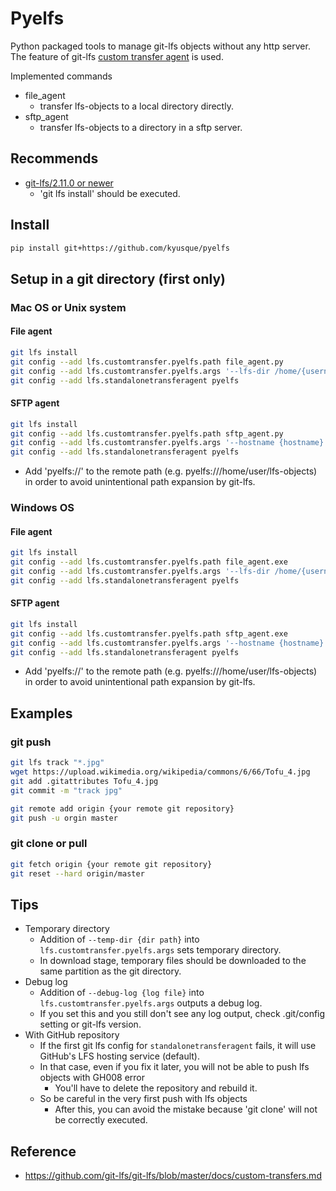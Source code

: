 # Pyelfs

Python packaged tools to manage git-lfs objects without any http server.
The feature of git-lfs [custom transfer agent](https://github.com/git-lfs/git-lfs/blob/master/docs/custom-transfers.md) is used.

Implemented commands
- file_agent
    - transfer lfs-objects to a local directory directly.
- sftp_agent
    - transfer lfs-objects to a directory in a sftp server.

## Recommends

- [git-lfs/2.11.0 or newer](https://github.com/git-lfs/git-lfs)
    - 'git lfs install' should be executed.
## Install

```bash
pip install git+https://github.com/kyusque/pyelfs
```

## Setup in a git directory (first only)

### Mac OS or Unix system

#### File agent

```bash
git lfs install
git config --add lfs.customtransfer.pyelfs.path file_agent.py
git config --add lfs.customtransfer.pyelfs.args '--lfs-dir /home/{username}/{dirname}'
git config --add lfs.standalonetransferagent pyelfs
```

#### SFTP agent

```bash
git lfs install
git config --add lfs.customtransfer.pyelfs.path sftp_agent.py
git config --add lfs.customtransfer.pyelfs.args '--hostname {hostname} --user {username} --rsa-key {rsa key path} --remote-dir pyelfs:///home/{username}/{dirname}'
git config --add lfs.standalonetransferagent pyelfs
```
- Add 'pyelfs://' to the remote path (e.g. pyelfs:///home/user/lfs-objects) in order to avoid unintentional path expansion by git-lfs.

### Windows OS

#### File agent

```bash
git lfs install
git config --add lfs.customtransfer.pyelfs.path file_agent.exe
git config --add lfs.customtransfer.pyelfs.args '--lfs-dir /home/{username}/{dirname}'
git config --add lfs.standalonetransferagent pyelfs
```

#### SFTP agent

```bash
git lfs install
git config --add lfs.customtransfer.pyelfs.path sftp_agent.exe
git config --add lfs.customtransfer.pyelfs.args '--hostname {hostname} --user {username} --rsa-key {rsa key path} --remote-dir pyelfs:///home/{username}/{dirname}'
git config --add lfs.standalonetransferagent pyelfs
```
- Add 'pyelfs://' to the remote path (e.g. pyelfs:///home/user/lfs-objects) in order to avoid unintentional path expansion by git-lfs.

## Examples

### git push

```bash
git lfs track "*.jpg"
wget https://upload.wikimedia.org/wikipedia/commons/6/66/Tofu_4.jpg
git add .gitattributes Tofu_4.jpg
git commit -m "track jpg"
```

```bash
git remote add origin {your remote git repository}
git push -u orgin master
```

### git clone or pull

```bash
git fetch origin {your remote git repository}
git reset --hard origin/master
```

## Tips

- Temporary directory
    - Addition of `--temp-dir {dir path}` into `lfs.customtransfer.pyelfs.args` sets temporary directory.
    - In download stage, temporary files should be downloaded to the same partition as the git directory.
- Debug log
    - Addition of `--debug-log {log file}` into `lfs.customtransfer.pyelfs.args` outputs a debug log.
    - If you set this and you still don't see any log output, check .git/config setting or git-lfs version.
- With GitHub repository
    - If the first git lfs config for `standalonetransferagent` fails, it will use GitHub's LFS hosting service (default).
    - In that case, even if you fix it later, you will not be able to push lfs objects with GH008 error 
        - You'll have to delete the repository and rebuild it.
    - So be careful in the very first push with lfs objects
        - After this, you can avoid the mistake because 'git clone' will not be correctly executed. 


## Reference

- https://github.com/git-lfs/git-lfs/blob/master/docs/custom-transfers.md